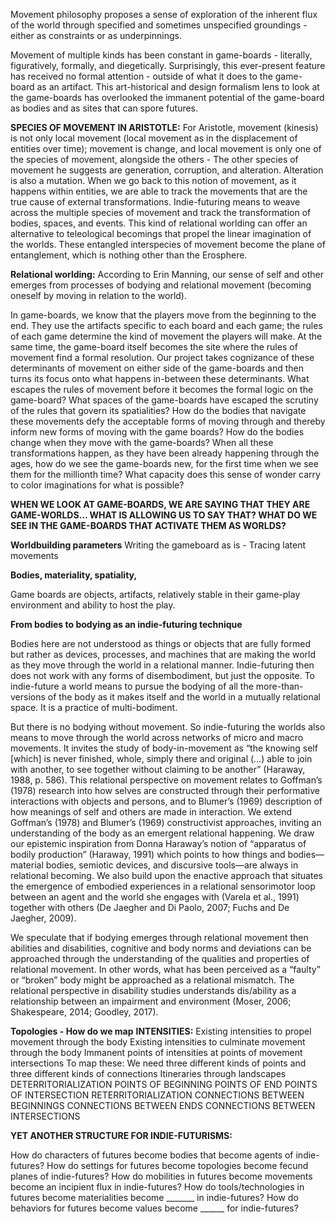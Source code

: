 Movement philosophy proposes a sense of exploration of the inherent flux of the world through specified and sometimes unspecified groundings - either as constraints or as underpinnings.

Movement of multiple kinds has been constant in game-boards - literally, figuratively, formally, and diegetically. Surprisingly, this ever-present feature has received no formal attention - outside of what it does to the game-board as an artifact. This art-historical and design formalism lens to look at the game-boards has overlooked the immanent potential of the game-board as bodies and as sites that can spore futures.

**SPECIES OF MOVEMENT IN ARISTOTLE:**
For Aristotle, movement (kinesis) is not only local movement (local movement as in the displacement of entities over time); movement is change, and local movement is only one of the species of movement, alongside the others - The other species of movement he suggests are generation, corruption, and alteration. Alteration is also a mutation. When we go back to this notion of movement, as it happens within entities, we are able to track the movements that are the true cause of external transformations. Indie-futuring means to weave across the multiple species of movement and track the transformation of bodies, spaces, and events. This kind of relational worlding can offer an alternative to teleological becomings that propel the linear imagination of the worlds. These entangled interspecies of movement become the plane of entanglement, which is nothing other than the Erosphere.

**Relational worlding:**
According to Erin Manning, our sense of self and other emerges from processes of bodying and relational movement (becoming oneself by moving in relation to the world).

In game-boards, we know that the players move from the beginning to the end. They use the artifacts specific to each board and each game; the rules of each game determine the kind of movement the players will make. At the same time, the game-board itself becomes the site where the rules of movement find a formal resolution. Our project takes cognizance of these determinants of movement on either side of the game-boards and then turns its focus onto what happens in-between these determinants. What escapes the rules of movement before it becomes the formal logic on the game-board? What spaces of the game-boards have escaped the scrutiny of the rules that govern its spatialities? How do the bodies that navigate these movements defy the acceptable forms of moving through and thereby inform new forms of moving with the game boards? How do the bodies change when they move with the game-boards? When all these transformations happen, as they have been already happening through the ages, how do we see the game-boards new, for the first time when we see them for the millionth time? What capacity does this sense of wonder carry to color imaginations for what is possible?

**WHEN WE LOOK AT GAME-BOARDS, WE ARE SAYING  THAT THEY ARE GAME-WORLDS… WHAT IS ALLOWING US TO SAY THAT? WHAT DO WE SEE IN THE GAME-BOARDS THAT ACTIVATE THEM AS WORLDS?**

**Worldbuilding parameters**
Writing the gameboard as is -
Tracing latent movements

**Bodies, materiality, spatiality,**

Game boards are objects, artifacts, relatively stable in their game-play environment and ability to host the play.

**From bodies to bodying as an indie-futuring technique**

Bodies here are not understood as things or objects that are fully formed but rather as devices, processes, and machines that are making the world as they move through the world in a relational manner. Indie-futuring then does not work with any forms of disembodiment, but just the opposite. To indie-future a world means to pursue the bodying of all the more-than-versions of the body as it makes itself and the world in a mutually relational space. It is a practice of multi-bodiment.

But there is no bodying without movement. So indie-futuring the worlds also means to move through the world across networks of micro and macro movements. It invites the study of body-in-movement as “the knowing self [which] is never finished, whole, simply there and original (…) able to join with another, to see together without claiming to be another” (Haraway, 1988, p. 586). This relational perspective on movement relates to Goffman’s (1978) research into how selves are constructed through their performative interactions with objects and persons, and to Blumer’s (1969) description of how meanings of self and others are made in interaction. We extend Goffman’s (1978) and Blumer’s (1969) constructivist approaches, inviting an understanding of the body as an emergent relational happening. We draw our epistemic inspiration from Donna Haraway’s notion of “apparatus of bodily production” (Haraway, 1991) which points to how things and bodies—material bodies, semiotic devices, and discursive tools—are always in relational becoming. We also build upon the enactive approach that situates the emergence of embodied experiences in a relational sensorimotor loop between an agent and the world she engages with (Varela et al., 1991) together with others (De Jaegher and Di Paolo, 2007; Fuchs and De Jaegher, 2009).

We speculate that if bodying emerges through relational movement then abilities and disabilities, cognitive and body norms and deviations can be approached through the understanding of the qualities and properties of relational movement. In other words, what has been perceived as a “faulty” or “broken” body might be approached as a relational mismatch. The relational perspective in disability studies understands dis/ability as a relationship between an impairment and environment (Moser, 2006; Shakespeare, 2014; Goodley, 2017).

**Topologies - How do we map**
**INTENSITIES:**
Existing intensities to propel movement through the body
Existing intensities to culminate movement through the body
Immanent points of intensities at points of movement intersections
To map these:
We need three different kinds of points and three different kinds of connections
Itineraries through landscapes
DETERRITORIALIZATION
POINTS OF BEGINNING
POINTS OF END
POINTS OF INTERSECTION
RETERRITORIALIZATION
CONNECTIONS BETWEEN BEGINNINGS
CONNECTIONS BETWEEN ENDS
CONNECTIONS BETWEEN INTERSECTIONS

**YET ANOTHER STRUCTURE FOR INDIE-FUTURISMS:**

How do characters of futures become bodies that become agents of indie-futures?
How do settings for futures become topologies become fecund planes of indie-futures?
How do mobilities in futures become movements become an incipient flux in indie-futures?
How do tools/technologies in futures become materialities become _______ in indie-futures?
How do behaviors for futures become values become ______ for indie-futures?